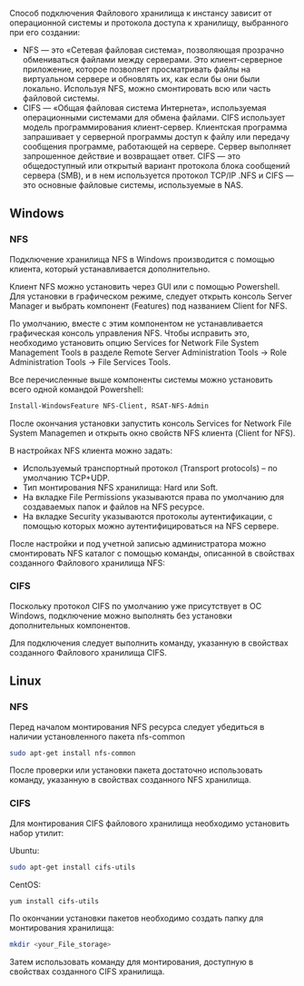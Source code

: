 Способ подключения Файлового хранилища к инстансу зависит от операционной системы и протокола доступа к хранилищу, выбранного при его создании:

- NFS — это «Сетевая файловая система», позволяющая прозрачно обмениваться файлами между серверами. Это клиент-серверное приложение, которое позволяет просматривать файлы на виртуальном сервере и обновлять их, как если бы они были локально. Используя NFS, можно смонтировать всю или часть файловой системы.
- CIFS — «Общая файловая система Интернета», используемая операционными системами для обмена файлами. CIFS использует модель программирования клиент-сервер. Клиентская программа запрашивает у серверной программы доступ к файлу или передачу сообщения программе, работающей на сервере. Сервер выполняет запрошенное действие и возвращает ответ. CIFS — это общедоступный или открытый вариант протокола блока сообщений сервера (SMB), и в нем используется протокол TCP/IP .NFS и CIFS — это основные файловые системы, используемые в NAS.

## Windows

### NFS

Подключение хранилища NFS в Windows производится с помощью клиента, который устанавливается дополнительно.

Клиент NFS можно установить через GUI или с помощью Powershell. Для установки в графическом режиме, следует открыть консоль Server Manager и выбрать компонент (Features) под названием Client for NFS.

По умолчанию, вместе с этим компонентом не устанавливается графическая консоль управления NFS. Чтобы исправить это, необходимо установить опцию Services for Network File System Management Tools в разделе Remote Server Administration Tools -> Role Administration Tools -> File Services Tools.

Все перечисленные выше компоненты системы можно установить всего одной командой Powershell:

```bash
Install-WindowsFeature NFS-Client, RSAT-NFS-Admin
```

После окончания установки запустить консоль Services for Network File System Managemen и открыть окно свойств NFS клиента (Client for NFS).

В настройках NFS клиента можно задать:

- Используемый транспортный протокол (Transport protocols) – по умолчанию TCP+UDP.
- Тип монтирования NFS хранилища: Hard или Soft.
- На вкладке File Permissions указываются права по умолчанию для создаваемых папок и файлов на NFS ресурсе.
- На вкладке Security указываются протоколы аутентификации, с помощью которых можно аутентифицироваться на NFS сервере.

После настройки и под учетной записью администратора можно смонтировать NFS каталог с помощью команды, описанной в свойствах созданного Файлового хранилища NFS:

### CIFS

Поскольку протокол CIFS по умолчанию уже присутствует в ОС Windows, подключение можно выполнять без установки дополнительных компонентов.

Для подключения следует выполнить команду, указанную в свойствах созданного Файлового хранилища CIFS.

## Linux

### NFS

Перед началом монтирования NFS ресурса следует убедиться в наличии установленного пакета nfs-common

```bash
sudo apt-get install nfs-common
```

После проверки или установки пакета достаточно использовать команду, указанную в свойствах созданного NFS хранилища.

### CIFS

Для монтирования CIFS файлового хранилища необходимо установить набор утилит:

Ubuntu:

```bash
sudo apt-get install cifs-utils
```

CentOS:

```bash
yum install cifs-utils
```

По окончании установки пакетов необходимо создать папку для монтирования хранилища:

```bash
mkdir <your_File_storage>
```

Затем использовать команду для монтирования, доступную в свойствах созданного CIFS хранилища.
